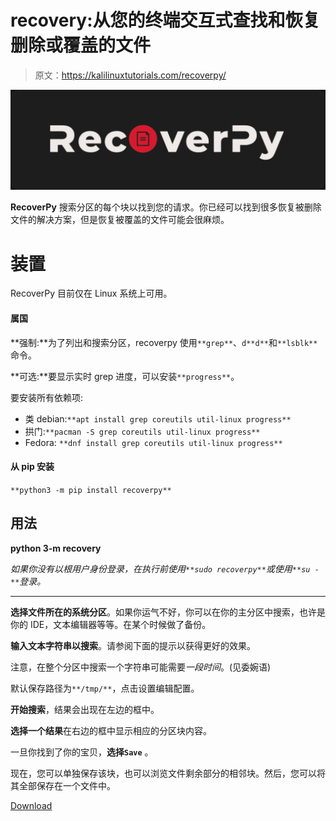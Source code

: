 # recovery:从您的终端交互式查找和恢复删除或覆盖的文件

> 原文：<https://kalilinuxtutorials.com/recoverpy/>

[![](img/a3c07c3369dde5ca2a8a8489ced14e4b.png)](https://blogger.googleusercontent.com/img/a/AVvXsEhE0ZCspu8C_xNIF-o1qK-n7iVbzT-FVK2MV5dI8WZFGkIabL75oafeZ6wUJ8LcC09DiqYluE--dsWRXMoP_v2GRuU6XVFZfFut21Ns4_OIvbvF4YGddUIch7kR2E0Lzz0gCrmBRiKZnt75wjVJIQ5OkHboXngC7iBrw9OneMfXaTVMcVJB0M7Y2U-P=s1192)

**RecoverPy** 搜索分区的每个块以找到您的请求。你已经可以找到很多恢复被删除文件的解决方案，但是恢复被覆盖的文件可能会很麻烦。

# 装置

RecoverPy 目前仅在 Linux 系统上可用。

#### 属国

**强制:**为了列出和搜索分区，recoverpy 使用`**grep**`、`d**d**`和`**lsblk**`命令。

**可选:**要显示实时 grep 进度，可以安装`**progress**`。

要安装所有依赖项:

*   类 debian:`**apt install grep coreutils util-linux progress**`
*   拱门:`**pacman -S grep coreutils util-linux progress**`
*   Fedora: `**dnf install grep coreutils util-linux progress**`

#### 从 pip 安装

`**python3 -m pip install recoverpy**`

## 用法

**python 3-m recovery**

*如果你没有以根用户身份登录，在执行前使用`**sudo recoverpy**`或使用`**su -**`登录。*

* * *

**选择文件所在的系统分区**。如果你运气不好，你可以在你的主分区中搜索，也许是你的 IDE，文本编辑器等等。在某个时候做了备份。

**输入文本字符串以搜索**。请参阅下面的提示以获得更好的效果。

注意，在整个分区中搜索一个字符串可能需要*一段时间*。(见委婉语)

默认保存路径为`**/tmp/**`，点击设置编辑配置。

**开始搜索**，结果会出现在左边的框中。

**选择一个结果**在右边的框中显示相应的分区块内容。

一旦你找到了你的宝贝，**选择`Save`** 。

现在，您可以单独保存该块，也可以浏览文件剩余部分的相邻块。然后，您可以将其全部保存在一个文件中。

[Download](https://github.com/PabloLec/RecoverPy)